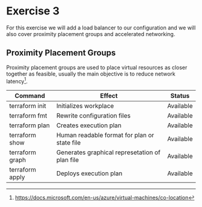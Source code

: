 # Exercise 3

For this exercise we will add a load balancer to our configuration and we will also cover proximity placement groups and accelerated networking.

## Proximity Placement Groups

Proximity placement groups are used to place virtual resources as closer together as feasible, usually the main objective is to reduce network latency[^1].



Command           |  Effect                                          | Status 
------------------|--------------------------------------------------|------------
terraform init    | Initializes workplace                            | Available
terraform fmt     | Rewrite configuration files                      | Available
terraform plan    | Creates execution plan                           | Available
terraform show    | Human readable format for plan or state file     | Available
terraform graph   | Generates graphical represetation of plan file   | Available
terraform apply   | Deploys execution plan                           | Available

[^1]: https://docs.microsoft.com/en-us/azure/virtual-machines/co-location
